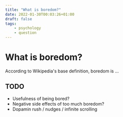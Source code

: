 ```yaml
---
title: "What is boredom?"
date: 2022-01-30T00:03:26+01:00
draft: false
tags:
    - psychology
    - question
---
```


# What is boredom?

According to Wikipedia's base definition, boredom is ...

## TODO

- Usefulness of being bored?
- Negative side effects of too much boredom?
- Dopamin rush / nudges / infinite scrolling
